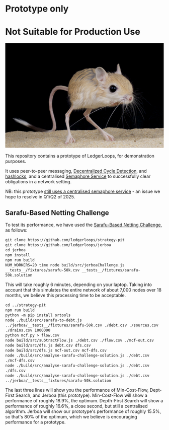 # Prototype only
# Not Suitable for Production Use

![jerboa](./jerboa.jpg)

This repository contains a prototype of LedgerLoops, for demonstration purposes.

It uses peer-to-peer messaging, [Decentralized Cycle Detection](https://datatracker.ietf.org/doc/draft-dejong-decentralized-cycle-detection/), and [hashlocks](https://ledgerloops.com/description), and a centralised [Semaphore Service](https://github.com/ledgerloops/jerboa/blob/main/src/SemaphoreService.ts) to successfully clear obligations in a network setting.

NB: this prototype [still uses a centralised semaphore service](https://github.com/ledgerloops/jerboa/issues/57) - an issue we hope to resolve in Q1/Q2 of 2025.

## Sarafu-Based Netting Challenge
To test its performance, we have used the [Sarafu-Based Netting Challenge](https://github.com/ledgerloops/strategy-pit?tab=readme-ov-file#sarafu-based-netting-challenge), as follows:
```
git clone https://github.com/ledgerloops/strategy-pit
git clone https://github.com/ledgerloops/jerboa
cd jerboa
npm install
npm run build
NUM_WORKERS=20 time node build/src/jerboaChallenge.js __tests__/fixtures/sarafu-50k.csv __tests__/fixtures/sarafu-50k.solution
```
This will take roughly 6 minutes, depending on your laptop. Taking into account that this simulates the entire network of about 7,000 nodes over 18 months, we believe this processing time to be acceptable.

```
cd ../strategy-pit
npm run build
python -m pip install ortools
node ./build/src/sarafu-to-debt.js ../jerboa/__tests__/fixtures/sarafu-50k.csv ./debt.csv ./sources.csv ./drains.csv 1000000
python mcf.py > flow.csv
node build/src/subtractFlow.js ./debt.csv ./flow.csv ./mcf-out.csv
node build/src/dfs.js debt.csv dfs.csv
node build/src/dfs.js mcf-out.csv mcf-dfs.csv
node ./build/src/analyse-sarafu-challenge-solution.js ./debt.csv ./mcf-dfs.csv
node ./build/src/analyse-sarafu-challenge-solution.js ./debt.csv ./dfs.csv
node ./build/src/analyse-sarafu-challenge-solution.js ./debt.csv ../jerboa/__tests__fixtures/sarafu-50k.solution
```
The last three lines will show you the performance of Min-Cost-Flow, Dept-First Search, and Jerboa (this prototype).
Min-Cost-Flow will show a performance of roughly 18.9%, the optimum.
Depth-First Search will show a performance of roughly 16.6%, a close second, but still a centralised algorithm.
Jerboa will show our prototype's performance of roughly 15.5%, so that's 80% of the optimum, which we believe is encouraging performance for a prototype.
